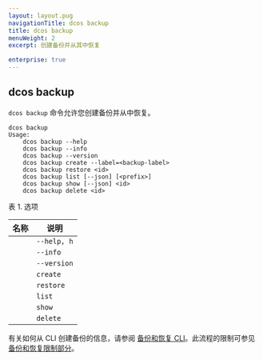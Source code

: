```yaml
---
layout: layout.pug
navigationTitle: dcos backup
title: dcos backup
menuWeight: 2
excerpt: 创建备份并从其中恢复

enterprise: true
---
```



## dcos backup
`dcos backup` 命令允许您创建备份并从中恢复。

```
dcos backup
Usage:
    dcos backup --help
    dcos backup --info
    dcos backup --version
    dcos backup create --label=<backup-label>
    dcos backup restore <id>
    dcos backup list [--json] [<prefix>]
    dcos backup show [--json] <id>
    dcos backup delete <id>
```

表 1. 选项

| 名称 | 说明 |
|---------|-------------|
| | `--help, h` | 显示使用情况。|
| | `--info` | 显示选项。 |
| | `--version` | 显示版本信息。 |
| | `create` | 创建备份。--标签=<backup-label> 选项将为备份提供标签。|
| | `restore` | 恢复特定备份。<id> 是备份的唯一标识符。 |
| | `list` | 显示所有备份的列表。使用此选项验证您的备份是否已创建。 |
| | `show` | 显示备份 ID 的列表。 |
| | `delete` | 删除特定备份。<id> 是备份的唯一标识符。 |


有关如何从 CLI 创建备份的信息，请参阅 [备份和恢复 CLI](/cn/1.11/administering-clusters/backup-and-restore/backup-restore-cli/)。此流程的限制可参见[备份和恢复限制部分](/cn/1.11/administering-clusters/backup-and-restore/#limitations)。
